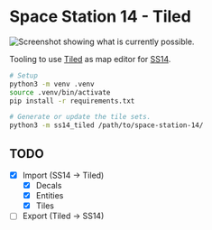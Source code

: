 # Space Station 14 - Tiled

![Screenshot showing what is currently possible.](./Poster.png)

Tooling to use [Tiled](https://www.mapeditor.org/) as map editor for [SS14](https://github.com/space-wizards/space-station-14).

```sh
# Setup
python3 -m venv .venv
source .venv/bin/activate
pip install -r requirements.txt

# Generate or update the tile sets.
python3 -m ss14_tiled /path/to/space-station-14/
```

## TODO

- [x] Import (SS14 -> Tiled)
  - [x] Decals
  - [x] Entities
  - [x] Tiles
- [ ] Export (Tiled -> SS14)
